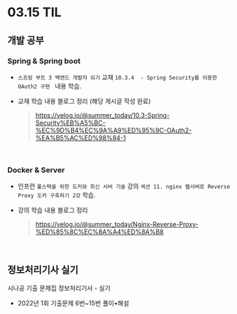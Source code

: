 <h1> 03.15 TIL </h1>

## 개발 공부
###  Spring & Spring boot
  - `스프링 부트 3 벡엔드 개발자 되기` 교재 `10.3.4  - Spring Security를 이용한 OAuth2 구현 ` 내용 학습.

  - 교재 학습 내용 블로그 정리 (해당 게시글 작성 완료)
     > https://velog.io/@summer_today/10.3-Spring-Security%EB%A5%BC-%EC%9D%B4%EC%9A%A9%ED%95%9C-OAuth2-%EA%B5%AC%ED%98%84-1
<br>

### Docker & Server
  - 인프런 `풀스택을 위한 도커와 최신 서버 기술` 강의 `섹션 11. nginx 웹서버로 Reverse Proxy 도커 구축하기 2강` 학습.
  
  - 강의 학습 내용 블로그 정리
    > https://velog.io/@summer_today/Nginx-Reverse-Proxy-%ED%85%8C%EC%8A%A4%ED%8A%B8
<br>

## 정보처리기사 실기

시나공 기출 문제집 정보처리기사 - 실기 
  - 2022년 1회 기출문제 6번~15번 풀이•해설